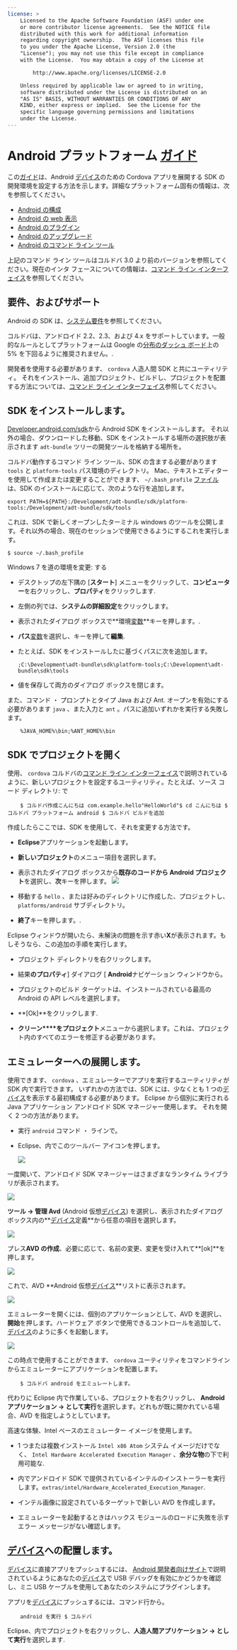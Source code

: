 ```yaml
---
license: >
    Licensed to the Apache Software Foundation (ASF) under one
    or more contributor license agreements.  See the NOTICE file
    distributed with this work for additional information
    regarding copyright ownership.  The ASF licenses this file
    to you under the Apache License, Version 2.0 (the
    "License"); you may not use this file except in compliance
    with the License.  You may obtain a copy of the License at

        http://www.apache.org/licenses/LICENSE-2.0

    Unless required by applicable law or agreed to in writing,
    software distributed under the License is distributed on an
    "AS IS" BASIS, WITHOUT WARRANTIES OR CONDITIONS OF ANY
    KIND, either express or implied.  See the License for the
    specific language governing permissions and limitations
    under the License.
---
```


# Android プラットフォーム <a href="../../../index.html">ガイド</a>

この<a href="../../../index.html">ガイド</a>は、Android <a href="../../../cordova/device/device.html">デバイス</a>のための Cordova アプリを展開する SDK の開発環境を設定する方法を示します。詳細なプラットフォーム固有の情報は、次を参照してください。

*   <a href="config.html">Android の構成</a>
*   <a href="webview.html">Android の web 表示</a>
*   <a href="plugin.html">Android のプラグイン</a>
*   <a href="upgrading.html">Android のアップグレード</a>
*   <a href="tools.html">Android のコマンド ライン ツール</a>

上記のコマンド ライン ツールはコルドバ 3.0 より前のバージョンを参照してください。現在のインタ フェースについての情報は、<a href="../../cli/index.html">コマンド ライン インターフェイス</a>を参照してください。

## 要件、およびサポート

Android の SDK は、[システム要件][1]を参照してください。

 [1]: http://developer.android.com/sdk/index.html

コルドバは、アンドロイド 2.2、2.3、および 4.x をサポートしています。一般的なルールとしてプラットフォームは Google の[分布のダッシュ ボード][2]上の 5% を下回るように推奨されません。.

 [2]: http://developer.android.com/about/dashboards/index.html

<!--
NOTE, doc said:
- Android 2.1 (Deprecated May 2013)
- Android 3.x (Deprecated May 2013)
-->

開発者を使用する必要があります、 `cordova` 人造人間 SDK と共にユーティリティ。 それをインストール、追加プロジェクト、ビルドし、プロジェクトを配置する方法については、<a href="../../cli/index.html">コマンド ライン インターフェイス</a>参照してください。

## SDK をインストールします。

[Developer.android.com/sdk][3]から Android SDK をインストールします。 それ以外の場合、ダウンロードした移動、SDK をインストールする場所の選択肢が表示されます `adt-bundle` ツリーの開発ツールを格納する場所を。

 [3]: http://developer.android.com/sdk/

コルドバ動作するコマンド ライン ツール、SDK の含まする必要があります `tools` と `platform-tools` パス環境のディレクトリ。 Mac、テキストエディターを使用して作成または変更することができます、 `~/.bash_profile` <a href="../../../cordova/file/fileobj/fileobj.html">ファイル</a>は、SDK のインストールに応じて、次のような行を追加します。

    export PATH=${PATH}:/Development/adt-bundle/sdk/platform-tools:/Development/adt-bundle/sdk/tools
    

これは、SDK で新しくオープンしたターミナル windows のツールを公開します。それ以外の場合、現在のセッションで使用できるようにするこれを実行します。

    $ source ~/.bash_profile
    

Windows 7 を道の環境を変更: する

*   デスクトップの左下隅の [**スタート**] メニューをクリックして、**コンピューター**を右クリックし、**プロパティ**をクリックします.

*   左側の列では、**システムの詳細設定**をクリックします。

*   表示されたダイアログ ボックスで**環境<a href="../../../plugin_ref/spec.html">変数</a>**キーを押します。.

*   **パス**<a href="../../../plugin_ref/spec.html">変数</a>を選択し、キーを押して**編集**.

*   たとえば、SDK をインストールしたに基づくパスに次を追加します。
    
        ;C:\Development\adt-bundle\sdk\platform-tools;C:\Development\adt-bundle\sdk\tools
        

*   値を保存して両方のダイアログ ボックスを閉じます。

また、コマンド ・ プロンプトとタイプ Java および Ant. オープンを有効にする必要があります `java` 、また入力と `ant` 。パスに追加いずれかを実行する失敗します。

        %JAVA_HOME%\bin;%ANT_HOME%\bin
    

## SDK でプロジェクトを開く

使用、 `cordova` コルドバの<a href="../../cli/index.html">コマンド ライン インターフェイス</a>で説明されているように、新しいプロジェクトを設定するユーティリティ。たとえば、ソース コード ディレクトリ: で

        $ コルドバ作成こんにちは com.example.hello"HelloWorld"$ cd こんにちは $ コルドバ プラットフォーム android $ コルドバ ビルドを追加
    

作成したらここでは、SDK を使用して、それを変更する方法です。

*   **Eclipse**アプリケーションを起動します。

*   **新しいプロジェクト**のメニュー項目を選択します。

*   表示されたダイアログ ボックスから**既存のコードから Android プロジェクト**を選択し、**次**キーを押します。 ![][4]

*   移動する `hello` 、または好みのディレクトリに作成した、プロジェクトし、 `platforms/android` サブディレクトリ。

*   **終了**キーを押します。.

 [4]: img/guide/platforms/android/eclipse_new_project.png

Eclipse ウィンドウが開いたら、未解決の問題を示す赤い**X**が表示されます。もしそうなら、この追加の手順を実行します。

*   プロジェクト ディレクトリを右クリックします。

*   結果**のプロパティ**] ダイアログ [ **Android**ナビゲーション ウィンドウから。

*   プロジェクトのビルド ターゲットは、インストールされている最高の Android の API レベルを選択します。

*   **[Ok]**をクリックします.

*   **クリーン****をプロジェクト**メニューから選択します。これは、プロジェクト内のすべてのエラーを修正する必要があります。

## エミュレーターへの展開します。

使用できます、 `cordova` 、エミュレーターでアプリを実行するユーティリティが SDK 内で実行できます。 いずれかの方法では、SDK には、少なくとも 1 つの<a href="../../../cordova/device/device.html">デバイス</a>を表示する最初構成する必要があります。 Eclipse から個別に実行される Java アプリケーション アンドロイド SDK マネージャー使用します。 それを開く 2 つの方法があります。

*   実行 `android` コマンド ・ ラインで。

*   Eclipse、内でこのツールバー アイコンを押します。
    
    ![][5]

 [5]: img/guide/platforms/android/eclipse_android_sdk_button.png

一度開いて、アンドロイド SDK マネージャーはさまざまなランタイム ライブラリが表示されます。

![][6]

 [6]: img/guide/platforms/android/asdk_window.png

**ツール → 管理 Avd** (Android 仮想<a href="../../../cordova/device/device.html">デバイス</a>) を選択し、表示されたダイアログ ボックス内の**<a href="../../../cordova/device/device.html">デバイス</a>定義**から任意の項目を選択します。

![][7]

 [7]: img/guide/platforms/android/asdk_device.png

プレス**AVD の作成**、必要に応じて、名前の変更、変更を受け入れて**[ok]**を押します。

![][8]

 [8]: img/guide/platforms/android/asdk_newAVD.png

これで、AVD **Android 仮想<a href="../../../cordova/device/device.html">デバイス</a>**リストに表示されます。

![][9]

 [9]: img/guide/platforms/android/asdk_avds.png

エミュレーターを開くには、個別のアプリケーションとして、AVD を選択し、**開始**を押します。ハードウェア ボタンで使用できるコントロールを追加して、<a href="../../../cordova/device/device.html">デバイス</a>のように多くを起動します。

![][10]

 [10]: img/guide/platforms/android/asdk_emulator.png

この時点で使用することができます、 `cordova` ユーティリティをコマンドラインからエミュレーターにアプリケーションを配置します。

        $ コルドバ android をエミュレートします。
    

代わりに Eclipse 内で作業している、プロジェクトを右クリックし、 **Android アプリケーション → として実行**を選択します。どれもが既に開かれている場合、AVD を指定しようとしています。

高速な体験、Intel ベースのエミュレーター イメージを使用します。

*   1 つまたは複数インストール `Intel x86 Atom` システム イメージだけでなく、 `Intel Hardware Accelerated Execution Manager` 、**余分な物**の下で利用可能な.

*   内でアンドロイド SDK で提供されているインテルのインストーラーを実行します。`extras/intel/Hardware_Accelerated_Execution_Manager`.

*   インテル画像に設定されているターゲットで新しい AVD を作成します。

*   エミュレーターを起動するときはハックス モジュールのロードに失敗を示すエラー メッセージがない確認します。

## <a href="../../../cordova/device/device.html">デバイス</a>への配置します。

<a href="../../../cordova/device/device.html">デバイス</a>に直接アプリをプッシュするには、 [Android 開発者向けサイト][11]で説明されているようにあなたの<a href="../../../cordova/device/device.html">デバイス</a>で USB デバッグを有効にかどうかを確認し、ミニ USB ケーブルを使用してあなたのシステムにプラグインします。

 [11]: http://developer.android.com/tools/device.html

アプリを<a href="../../../cordova/device/device.html">デバイス</a>にプッシュするには、コマンド行から。

        android を実行 $ コルドバ
    

Eclipse、内でプロジェクトを右クリックし、**人造人間アプリケーション → として実行**を選択します.